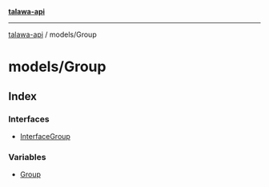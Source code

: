 [**talawa-api**](../../README.md)

***

[talawa-api](../../modules.md) / models/Group

# models/Group

## Index

### Interfaces

- [InterfaceGroup](interfaces/InterfaceGroup.md)

### Variables

- [Group](variables/Group.md)
